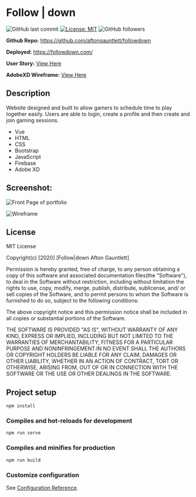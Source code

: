 # Follow | down

![GitHub last commit](https://img.shields.io/github/last-commit/aftongauntlett/vue-portfolio)
[![License: MIT](https://img.shields.io/badge/License-MIT-yellow.svg)](https://opensource.org/licenses/MIT)
![GitHub followers](https://img.shields.io/github/followers/aftongauntlett?style=social)

**Github Repo:** https://github.com/aftongauntlett/followdown

**Deployed:** https://followdown.com/

**User Story:** [View Here](https://docs.google.com/document/d/1hMbLOU27C_KD8xwcpbXzYTKipcq50N4NTKckTQtFcWE/edit?usp=sharing)

**AdobeXD Wireframe:** [View Here](https://xd.adobe.com/view/94be45cc-c08f-4299-bead-2dfcb0078d05-c1ed/)

## Description
Website designed and built to allow gamers to schedule time to play together easily. Users are able to login, create a profile and then create and join gaming sessions. 

- Vue
- HTML
- CSS
- Bootstrap
- JavaScript
- Firebase
- Adobe XD

## Screenshot:

![Front Page of portfolio](https://i.imgur.com/sdPeHdB.jpg)

![Wireframe](https://i.imgur.com/BFyCcgX.jpg)



## License

MIT License

Copyright(c) [2020] [Follow|down Afton Gauntlett]

Permission is hereby granted, free of charge, to any person obtaining a copy
of this software and associated documentation files(the "Software"), to deal
in the Software without restriction, including without limitation the rights
to use, copy, modify, merge, publish, distribute, sublicense, and/ or sell
copies of the Software, and to permit persons to whom the Software is
furnished to do so, subject to the following conditions:

The above copyright notice and this permission notice shall be included in all
copies or substantial portions of the Software.

THE SOFTWARE IS PROVIDED "AS IS", WITHOUT WARRANTY OF ANY KIND, EXPRESS OR
IMPLIED, INCLUDING BUT NOT LIMITED TO THE WARRANTIES OF MERCHANTABILITY,
FITNESS FOR A PARTICULAR PURPOSE AND NONINFRINGEMENT.IN NO EVENT SHALL THE
AUTHORS OR COPYRIGHT HOLDERS BE LIABLE FOR ANY CLAIM, DAMAGES OR OTHER
LIABILITY, WHETHER IN AN ACTION OF CONTRACT, TORT OR OTHERWISE, ARISING FROM,
OUT OF OR IN CONNECTION WITH THE SOFTWARE OR THE USE OR OTHER DEALINGS IN THE
SOFTWARE.


## Project setup
```
npm install
```

### Compiles and hot-reloads for development
```
npm run serve
```

### Compiles and minifies for production
```
npm run build
```

### Customize configuration
See [Configuration Reference](https://cli.vuejs.org/config/).
